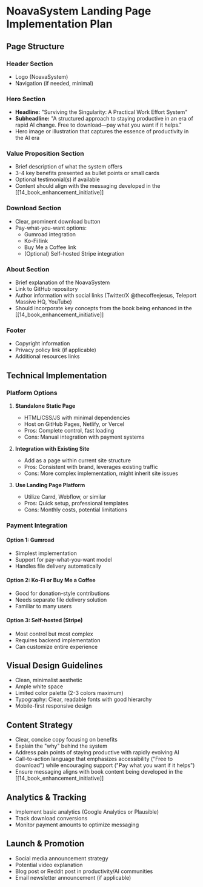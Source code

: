 # NoavaSystem Landing Page Implementation Plan

## Page Structure

### Header Section
- Logo (NoavaSystem)
- Navigation (if needed, minimal)

### Hero Section
- **Headline:** "Surviving the Singularity: A Practical Work Effort System"
- **Subheadline:** "A structured approach to staying productive in an era of rapid AI change. Free to download—pay what you want if it helps."
- Hero image or illustration that captures the essence of productivity in the AI era

### Value Proposition Section
- Brief description of what the system offers
- 3-4 key benefits presented as bullet points or small cards
- Optional testimonial(s) if available
- Content should align with the messaging developed in the [[14_book_enhancement_initiative]]

### Download Section
- Clear, prominent download button
- Pay-what-you-want options:
  - Gumroad integration
  - Ko-Fi link
  - Buy Me a Coffee link
  - (Optional) Self-hosted Stripe integration

### About Section
- Brief explanation of the NoavaSystem
- Link to GitHub repository
- Author information with social links (Twitter/X @thecoffeejesus, Teleport Massive HQ, YouTube)
- Should incorporate key concepts from the book being enhanced in the [[14_book_enhancement_initiative]]

### Footer
- Copyright information
- Privacy policy link (if applicable)
- Additional resources links

## Technical Implementation

### Platform Options
1. **Standalone Static Page**
   - HTML/CSS/JS with minimal dependencies
   - Host on GitHub Pages, Netlify, or Vercel
   - Pros: Complete control, fast loading
   - Cons: Manual integration with payment systems

2. **Integration with Existing Site**
   - Add as a page within current site structure
   - Pros: Consistent with brand, leverages existing traffic
   - Cons: More complex implementation, might inherit site issues

3. **Use Landing Page Platform**
   - Utilize Carrd, Webflow, or similar
   - Pros: Quick setup, professional templates
   - Cons: Monthly costs, potential limitations

### Payment Integration

#### Option 1: Gumroad
- Simplest implementation
- Support for pay-what-you-want model
- Handles file delivery automatically

#### Option 2: Ko-Fi or Buy Me a Coffee
- Good for donation-style contributions
- Needs separate file delivery solution
- Familiar to many users

#### Option 3: Self-hosted (Stripe)
- Most control but most complex
- Requires backend implementation
- Can customize entire experience

## Visual Design Guidelines
- Clean, minimalist aesthetic
- Ample white space
- Limited color palette (2-3 colors maximum)
- Typography: Clear, readable fonts with good hierarchy
- Mobile-first responsive design

## Content Strategy
- Clear, concise copy focusing on benefits
- Explain the "why" behind the system
- Address pain points of staying productive with rapidly evolving AI
- Call-to-action language that emphasizes accessibility ("Free to download") while encouraging support ("Pay what you want if it helps")
- Ensure messaging aligns with book content being developed in the [[14_book_enhancement_initiative]]

## Analytics & Tracking
- Implement basic analytics (Google Analytics or Plausible)
- Track download conversions
- Monitor payment amounts to optimize messaging

## Launch & Promotion
- Social media announcement strategy
- Potential video explanation
- Blog post or Reddit post in productivity/AI communities
- Email newsletter announcement (if applicable)